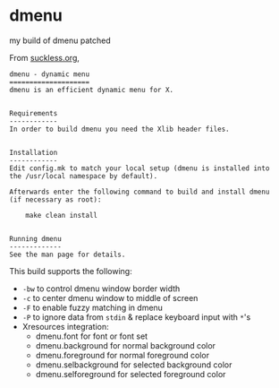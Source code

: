 # dmenu
my build of dmenu patched

From [suckless.org](https://tools.suckless.org/dmenu),

```
dmenu - dynamic menu
====================
dmenu is an efficient dynamic menu for X.


Requirements
------------
In order to build dmenu you need the Xlib header files.


Installation
------------
Edit config.mk to match your local setup (dmenu is installed into
the /usr/local namespace by default).

Afterwards enter the following command to build and install dmenu
(if necessary as root):

    make clean install


Running dmenu
-------------
See the man page for details.
```

This build supports the following:

- `-bw` to control dmenu window border width
- `-c` to center dmenu window to middle of screen
- `-F` to enable fuzzy matching in dmenu
- `-P` to ignore data from `stdin` &amp; replace keyboard input with `*`'s
- Xresources integration:
    - dmenu.font for font or font set
    - dmenu.background for normal background color
    - dmenu.foreground for normal foreground color
    - dmenu.selbackground for selected background color
    - dmenu.selforeground for selected foreground color
